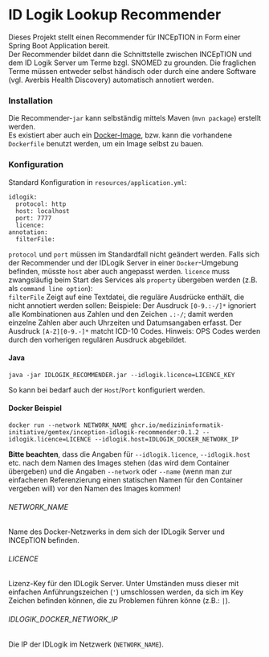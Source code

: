 # ID Logik Lookup Recommender

Dieses Projekt stellt einen Recommender für INCEpTION in Form einer Spring Boot Application bereit.  
Der Recommender bildet dann die Schnittstelle zwischen INCEpTION und dem ID Logik Server um Terme bzgl. SNOMED zu grounden.
Die fraglichen Terme müssen entweder selbst händisch oder durch eine andere Software (vgl. Averbis Health Discovery) automatisch annotiert werden.  

### Installation
Die Recommender-``jar`` kann selbständig mittels Maven (``mvn package``) erstellt werden.  
Es existiert aber auch ein [Docker-Image](https://github.com/medizininformatik-initiative/GeMTeX/pkgs/container/gemtex%2Finception-idlogik-recommender),
bzw. kann die vorhandene ``Dockerfile`` benutzt werden, um ein Image selbst zu bauen. 

### Konfiguration
Standard Konfiguration in `resources/application.yml`:
```
idlogik:
  protocol: http
  host: localhost
  port: 7777
  licence:
annotation:
  filterFile:
```
``protocol`` und ``port`` müssen im Standardfall nicht geändert werden. Falls sich der Recommender und der IDLogik Server in einer ``Docker``-Umgebung befinden, müsste `host` aber auch angepasst werden.
``licence`` muss zwangsläufig beim Start des Services als `property` übergeben werden (z.B. als ``command line option``):  
``filterFile`` Zeigt auf eine Textdatei, die reguläre Ausdrücke enthält, die nicht annotiert werden sollen:
Beispiele:
Der Ausdruck ``[0-9.:-/]*`` ignoriert alle Kombinationen aus Zahlen und den Zeichen ``.:-/``; damit werden einzelne Zahlen 
aber auch Uhrzeiten und Datumsangaben erfasst. Der Ausdruck ``[A-Z][0-9.-]*`` matcht ICD-10 Codes. Hinweis: OPS Codes werden 
durch den vorherigen regulären Ausdruck abgebildet.
#### Java
```
java -jar IDLOGIK_RECOMMENDER.jar --idlogik.licence=LICENCE_KEY
```
So kann bei bedarf auch der ``Host``/``Port`` konfiguriert werden.
#### Docker Beispiel
````
docker run --network NETWORK_NAME ghcr.io/medizininformatik-initiative/gemtex/inception-idlogik-recommender:0.1.2 --idlogik.licence=LICENCE --idlogik.host=IDLOGIK_DOCKER_NETWORK_IP
````
**Bitte beachten**, dass die Angaben für ``--idlogik.licence``, ``--idlogik.host`` etc. nach dem Namen des Images stehen (das wird dem Container übergeben) und die Angaben ``--network`` oder ``--name`` (wenn man zur einfacheren Referenzierung einen statischen Namen für den Container vergeben will) vor den Namen des Images kommen!

###### NETWORK_NAME
Name des Docker-Netzwerks in dem sich der IDLogik Server und INCEpTION befinden.

###### LICENCE
Lizenz-Key für den IDLogik Server.
Unter Umständen muss dieser mit einfachen Anführungszeichen (`'`) umschlossen werden, da sich im Key Zeichen befinden können, die zu Problemen führen könne (z.B.: `|`).

###### IDLOGIK_DOCKER_NETWORK_IP
Die IP der IDLogik im Netzwerk (``NETWORK_NAME``).
